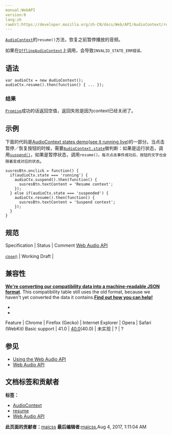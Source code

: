 ```yaml
---
manual:WebAPI
version:0
lang:zh
rawUrl:https://developer.mozilla.org/zh-CN/docs/Web/API/AudioContext/resume
---
```






[`AudioContext`](%2544 "AudioContext接口表示由音频模块连接而成的音频处理图，每个模块对应一个AudioNode。AudioContext可以控制它所包含的节点的创建，以及音频处理、解码操作的执行。做任何事情之前都要先创建AudioContext对象，因为一切都发生在这个环境之中。")的`resume()`方法，恢复之前暂停播放的音频。



如果在[`OfflineAudioContext`](%2971 "OfflineAudioContext 接口是一个 AudioContext 的接口，代表由多个 AudioNode 连接在一起构成的音频处理图。与 AudioContext 标准相反的是， OfflineAudioContext 不在硬件设备渲染音频；相反，它尽可能快地生成音频，输出一个 AudioBuffer 作为结果。")上调用，会导致`INVALID_STATE_ERR错误。`


## 语法<a name="语法"></a>

```
var audioCtx = new AudioContext();
audioCtx.resume().then(function() { ... });
```

### 结果<a name="结果"></a>


[`Promise`](%4107 "Promise 对象用于表示一个异步操作的最终状态（完成或失败），以及其返回的值。")成功的话返回空值，返回失败是因为context已经关闭了。


## 示例<a name="示例"></a>


下面的代码是[AudioContext states demo](%14204 "")([see it running live](%14205 ""))的一部分。当点击暂停／恢复按钮的时候，需要[`AudioContext.state`](%3776 "DOMString，可能的值如下：")做判断：如果是运行状态，调用[`suspend()`](%22881 "此页面仍未被本地化, 期待您的翻译!")，如果是暂停状态，调用`resume()。每次点击事件成功后，按钮的文字也会随着变成对应的状态`。


```
susresBtn.onclick = function() {
  if(audioCtx.state === 'running') {
    audioCtx.suspend().then(function() {
      susresBtn.textContent = 'Resume context';
    });
  } else if(audioCtx.state === 'suspended') {
    audioCtx.resume().then(function() {
      susresBtn.textContent = 'Suspend context';
    });  
  }
}
```

## 规范<a name="规范"></a>
Specification | Status | Comment 
[Web Audio API<br></br><small>close()</small>](%22882 "") | Working Draft |  


## 兼容性<a name="兼容性"></a>


**[We&#39;re converting our compatibility data into a machine-readable JSON format](%3344 "")**. This compatibility table still uses the old format, because we haven&#39;t yet converted the data it contains.**[Find out how you can help!](%3392 "")**


* 
* 
Feature | Chrome | Firefox (Gecko) | Internet Explorer | Opera | Safari (WebKit) 
Basic support | 41.0 | [40.0](%3469 "Released on 2015-08-11.")(40.0) | 未实现 | ? | ? 





## 参见<a name="参见"></a>

* [Using the Web Audio API](%14975 "")
* [Web Audio API](%22883 "")



## 文档标签和贡献者
**标签：**
* [AudioContext](%3840 "")
* [resume](%22884 "")
* [Web Audio API](%3830 "")

**此页面的贡献者：**[maicss](%3444 "")
**最后编辑者:**[maicss](%3444 ""),<time>Aug 4, 2017, 1:11:04 AM</time>


